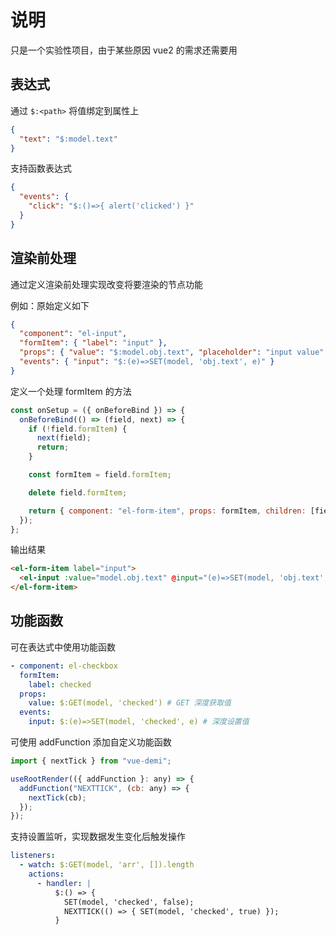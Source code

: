 # 说明

只是一个实验性项目，由于某些原因 vue2 的需求还需要用

## 表达式

通过 `$:<path>` 将值绑定到属性上

```json
{
  "text": "$:model.text"
}
```

支持函数表达式

```json
{
  "events": {
    "click": "$:()=>{ alert('clicked') }"
  }
}
```

## 渲染前处理

通过定义渲染前处理实现改变将要渲染的节点功能

例如：原始定义如下

```json
{
  "component": "el-input",
  "formItem": { "label": "input" },
  "props": { "value": "$:model.obj.text", "placeholder": "input value" },
  "events": { "input": "$:(e)=>SET(model, 'obj.text', e)" }
}
```

定义一个处理 formItem 的方法

```javascript
const onSetup = ({ onBeforeBind }) => {
  onBeforeBind(() => (field, next) => {
    if (!field.formItem) {
      next(field);
      return;
    }

    const formItem = field.formItem;

    delete field.formItem;

    return { component: "el-form-item", props: formItem, children: [field] };
  });
};
```

输出结果

```html
<el-form-item label="input">
  <el-input :value="model.obj.text" @input="(e)=>SET(model, 'obj.text', e)" />
</el-form-item>
```

## 功能函数

可在表达式中使用功能函数

```yaml
- component: el-checkbox
  formItem:
    label: checked
  props:
    value: $:GET(model, 'checked') # GET 深度获取值
  events:
    input: $:(e)=>SET(model, 'checked', e) # 深度设置值
```

可使用 addFunction 添加自定义功能函数

```javascript
import { nextTick } from "vue-demi";

useRootRender(({ addFunction }: any) => {
  addFunction("NEXTTICK", (cb: any) => {
    nextTick(cb);
  });
});
```

支持设置监听，实现数据发生变化后触发操作

```yaml
listeners:
  - watch: $:GET(model, 'arr', []).length
    actions:
      - handler: |
          $:() => {
            SET(model, 'checked', false); 
            NEXTTICK(() => { SET(model, 'checked', true) }); 
          }
```
